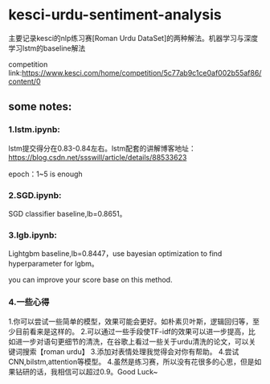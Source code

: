 # kesci-urdu-sentiment-analysis
主要记录kesci的nlp练习赛[Roman Urdu DataSet]的两种解法。机器学习与深度学习lstm的baseline解法

competition link:https://www.kesci.com/home/competition/5c77ab9c1ce0af002b55af86/content/0

## some notes:
### 1.lstm.ipynb:   
lstm提交得分在0.83-0.84左右。lstm配套的讲解博客地址：https://blog.csdn.net/ssswill/article/details/88533623

epoch：1~5 is enough

### 2.SGD.ipynb:

SGD classifier baseline,lb=0.8651。

### 3.lgb.ipynb:
Lightgbm baseline,lb=0.8447，use bayesian optimization to find hyperparameter for lgbm。

you can improve your score base on this method.

### 4.一些心得
1.你可以尝试一些简单的模型，效果可能会更好。如朴素贝叶斯，逻辑回归等，至少目前看来是这样的。
2.可以通过一些手段使TF-idf的效果可以进一步提高，比如进一步对语句更细节的清洗，在谷歌上看过一些关于urdu清洗的论文，可以关键词搜索【roman urdu】
3.添加对表情处理我觉得会对你有帮助。
4.尝试CNN,bilstm,attention等模型。
4.虽然是练习赛，所以没有花很多的心思，但是如果钻研的话，我相信可以超过0.9。Good Luck~
